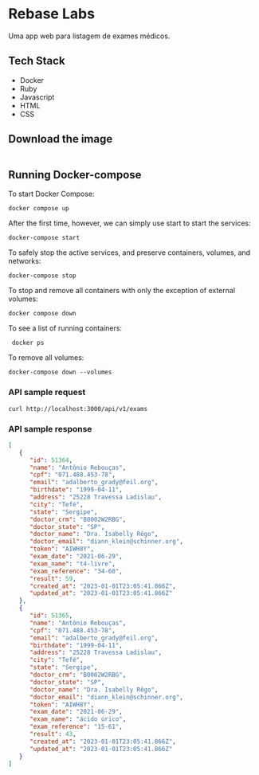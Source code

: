 # Rebase Labs

Uma app web para listagem de exames médicos.

## Tech Stack

* Docker
* Ruby
* Javascript
* HTML
* CSS

## Download the image

```shell

```

## Running Docker-compose

To start Docker Compose:
```shell
docker compose up
```
After the first time, however, we can simply use start to start the services:
```shell
docker-compose start
```
To safely stop the active services, and preserve containers, volumes, and networks:
```shell
docker-compose stop
```

To stop and remove all containers with only the exception of external volumes:
```shell
docker compose down
```
To see a list of running containers:
```shell
 docker ps
```

To remove all volumes:

```shell
docker-compose down --volumes
```
### API sample request

```shell
curl http://localhost:3000/api/v1/exams
```

### API sample response

```json
[
   {
      "id": 51364,
      "name": "Antônio Rebouças",
      "cpf": "071.488.453-78",
      "email": "adalberto_grady@feil.org",
      "birthdate": "1999-04-11",
      "address": "25228 Travessa Ladislau",
      "city": "Tefé",
      "state": "Sergipe",
      "doctor_crm": "B0002W2RBG",
      "doctor_state": "SP",
      "doctor_name": "Dra. Isabelly Rêgo",
      "doctor_email": "diann_klein@schinner.org",
      "token": "AIWH8Y",
      "exam_date": "2021-06-29",
      "exam_name": "t4-livre",
      "exam_reference": "34-60",
      "result": 59,
      "created_at": "2023-01-01T23:05:41.866Z",
      "updated_at": "2023-01-01T23:05:41.866Z"
   },
   {
      "id": 51365,
      "name": "Antônio Rebouças",
      "cpf": "071.488.453-78",
      "email": "adalberto_grady@feil.org",
      "birthdate": "1999-04-11",
      "address": "25228 Travessa Ladislau",
      "city": "Tefé",
      "state": "Sergipe",
      "doctor_crm": "B0002W2RBG",
      "doctor_state": "SP",
      "doctor_name": "Dra. Isabelly Rêgo",
      "doctor_email": "diann_klein@schinner.org",
      "token": "AIWH8Y",
      "exam_date": "2021-06-29",
      "exam_name": "ácido úrico",
      "exam_reference": "15-61",
      "result": 43,
      "created_at": "2023-01-01T23:05:41.866Z",
      "updated_at": "2023-01-01T23:05:41.866Z"
   }
]
